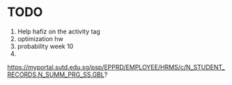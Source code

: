 # TODO

1. Help hafiz on the activity tag
2. optimization hw
3. probability week 10
4. 

https://myportal.sutd.edu.sg/psp/EPPRD/EMPLOYEE/HRMS/c/N_STUDENT_RECORDS.N_SUMM_PRG_SS.GBL?